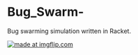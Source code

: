 # Bug_Swarm-
Bug swarming simulation written in Racket. 


<a href="https://imgflip.com/gif/1k0xl3"><img src="https://i.imgflip.com/1k0xl3.gif" title="made at imgflip.com"/></a>
